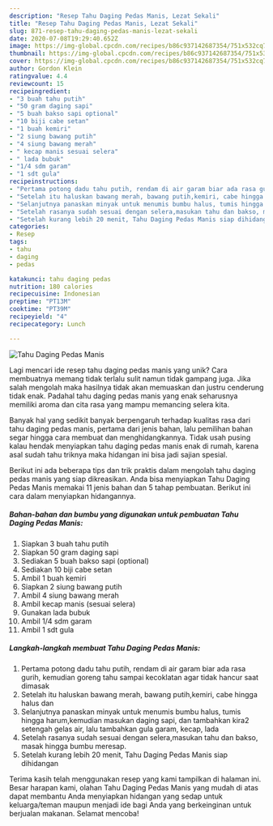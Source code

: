 ```yaml
---
description: "Resep Tahu Daging Pedas Manis, Lezat Sekali"
title: "Resep Tahu Daging Pedas Manis, Lezat Sekali"
slug: 871-resep-tahu-daging-pedas-manis-lezat-sekali
date: 2020-07-08T19:29:40.652Z
image: https://img-global.cpcdn.com/recipes/b86c937142687354/751x532cq70/tahu-daging-pedas-manis-foto-resep-utama.jpg
thumbnail: https://img-global.cpcdn.com/recipes/b86c937142687354/751x532cq70/tahu-daging-pedas-manis-foto-resep-utama.jpg
cover: https://img-global.cpcdn.com/recipes/b86c937142687354/751x532cq70/tahu-daging-pedas-manis-foto-resep-utama.jpg
author: Gordon Klein
ratingvalue: 4.4
reviewcount: 15
recipeingredient:
- "3 buah tahu putih"
- "50 gram daging sapi"
- "5 buah bakso sapi optional"
- "10 biji cabe setan"
- "1 buah kemiri"
- "2 siung bawang putih"
- "4 siung bawang merah"
- " kecap manis sesuai selera"
- " lada bubuk"
- "1/4 sdm garam"
- "1 sdt gula"
recipeinstructions:
- "Pertama potong dadu tahu putih, rendam di air garam biar ada rasa gurih, kemudian goreng tahu sampai kecoklatan agar tidak hancur saat dimasak"
- "Setelah itu haluskan bawang merah, bawang putih,kemiri, cabe hingga halus dan"
- "Selanjutnya panaskan minyak untuk menumis bumbu halus, tumis hingga harum,kemudian masukan daging sapi, dan tambahkan kira2 setengah gelas air, lalu tambahkan gula garam, kecap, lada"
- "Setelah rasanya sudah sesuai dengan selera,masukan tahu dan bakso, masak hingga bumbu meresap."
- "Setelah kurang lebih 20 menit, Tahu Daging Pedas Manis siap dihidangan"
categories:
- Resep
tags:
- tahu
- daging
- pedas

katakunci: tahu daging pedas 
nutrition: 180 calories
recipecuisine: Indonesian
preptime: "PT13M"
cooktime: "PT39M"
recipeyield: "4"
recipecategory: Lunch

---
```



![Tahu Daging Pedas Manis](https://img-global.cpcdn.com/recipes/b86c937142687354/751x532cq70/tahu-daging-pedas-manis-foto-resep-utama.jpg)

Lagi mencari ide resep tahu daging pedas manis yang unik? Cara membuatnya memang tidak terlalu sulit namun tidak gampang juga. Jika salah mengolah maka hasilnya tidak akan memuaskan dan justru cenderung tidak enak. Padahal tahu daging pedas manis yang enak seharusnya memiliki aroma dan cita rasa yang mampu memancing selera kita.



Banyak hal yang sedikit banyak berpengaruh terhadap kualitas rasa dari tahu daging pedas manis, pertama dari jenis bahan, lalu pemilihan bahan segar hingga cara membuat dan menghidangkannya. Tidak usah pusing kalau hendak menyiapkan tahu daging pedas manis enak di rumah, karena asal sudah tahu triknya maka hidangan ini bisa jadi sajian spesial.


Berikut ini ada beberapa tips dan trik praktis dalam mengolah tahu daging pedas manis yang siap dikreasikan. Anda bisa menyiapkan Tahu Daging Pedas Manis memakai 11 jenis bahan dan 5 tahap pembuatan. Berikut ini cara dalam menyiapkan hidangannya.

<!--inarticleads1-->

##### Bahan-bahan dan bumbu yang digunakan untuk pembuatan Tahu Daging Pedas Manis:

1. Siapkan 3 buah tahu putih
1. Siapkan 50 gram daging sapi
1. Sediakan 5 buah bakso sapi (optional)
1. Sediakan 10 biji cabe setan
1. Ambil 1 buah kemiri
1. Siapkan 2 siung bawang putih
1. Ambil 4 siung bawang merah
1. Ambil  kecap manis (sesuai selera)
1. Gunakan  lada bubuk
1. Ambil 1/4 sdm garam
1. Ambil 1 sdt gula




<!--inarticleads2-->

##### Langkah-langkah membuat Tahu Daging Pedas Manis:

1. Pertama potong dadu tahu putih, rendam di air garam biar ada rasa gurih, kemudian goreng tahu sampai kecoklatan agar tidak hancur saat dimasak
1. Setelah itu haluskan bawang merah, bawang putih,kemiri, cabe hingga halus dan
1. Selanjutnya panaskan minyak untuk menumis bumbu halus, tumis hingga harum,kemudian masukan daging sapi, dan tambahkan kira2 setengah gelas air, lalu tambahkan gula garam, kecap, lada
1. Setelah rasanya sudah sesuai dengan selera,masukan tahu dan bakso, masak hingga bumbu meresap.
1. Setelah kurang lebih 20 menit, Tahu Daging Pedas Manis siap dihidangan




Terima kasih telah menggunakan resep yang kami tampilkan di halaman ini. Besar harapan kami, olahan Tahu Daging Pedas Manis yang mudah di atas dapat membantu Anda menyiapkan hidangan yang sedap untuk keluarga/teman maupun menjadi ide bagi Anda yang berkeinginan untuk berjualan makanan. Selamat mencoba!
